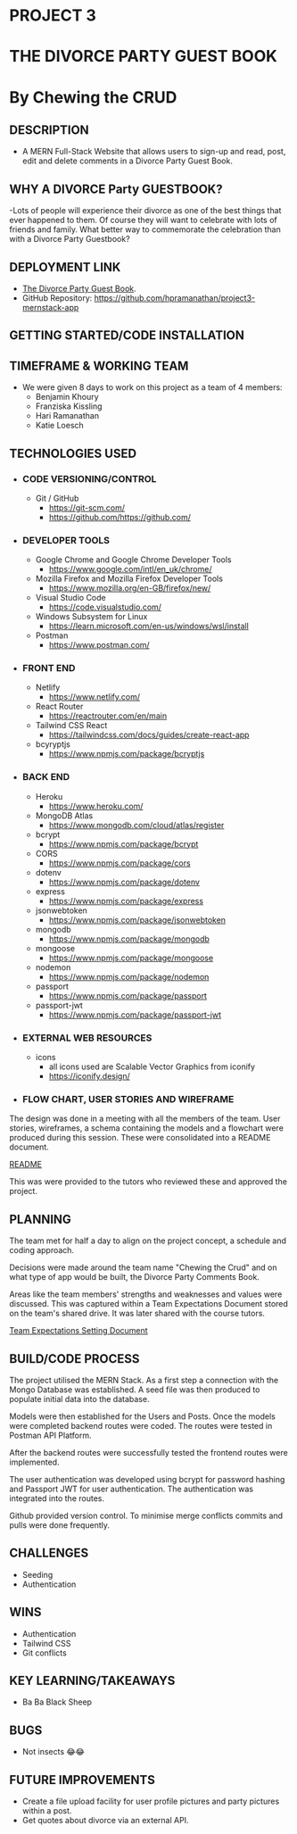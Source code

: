 # PROJECT 3
# THE DIVORCE PARTY GUEST BOOK
# By Chewing the CRUD

## DESCRIPTION
- A MERN Full-Stack Website that allows users to sign-up and read, post, edit and delete comments in a Divorce Party Guest Book.  

## WHY A DIVORCE Party GUESTBOOK? 
-Lots of people will experience their divorce as one of the best things that ever happened to them. Of course they
will want to celebrate with lots of friends and family. What better way to commemorate the celebration than with a Divorce Party Guestbook? 


## DEPLOYMENT LINK

- [The Divorce Party Guest Book](https://hpramanathan.github.io/project3-mernstack-app/).
- GitHub Repository: https://github.com/hpramanathan/project3-mernstack-app


## GETTING STARTED/CODE INSTALLATION


## TIMEFRAME & WORKING TEAM

- We were given 8 days to work on this project as a team of 4 members:
  - Benjamin Khoury
  - Franziska Kissling
  - Hari Ramanathan
  - Katie Loesch


## TECHNOLOGIES USED
- ### CODE VERSIONING/CONTROL

  - Git / GitHub
    - https://git-scm.com/
    - https://github.com/https://github.com/

- ### DEVELOPER TOOLS

  - Google Chrome and Google Chrome Developer Tools
    - https://www.google.com/intl/en_uk/chrome/
  - Mozilla Firefox and Mozilla Firefox Developer Tools
    - https://www.mozilla.org/en-GB/firefox/new/
  - Visual Studio Code
    - https://code.visualstudio.com/
  - Windows Subsystem for Linux
    - https://learn.microsoft.com/en-us/windows/wsl/install
  - Postman
    - https://www.postman.com/

- ### FRONT END

  - Netlify
    - https://www.netlify.com/
  - React Router
    - https://reactrouter.com/en/main
  - Tailwind CSS React
    - https://tailwindcss.com/docs/guides/create-react-app
  - bcyryptjs
    - https://www.npmjs.com/package/bcryptjs

- ### BACK END

  - Heroku
    - https://www.heroku.com/
  - MongoDB Atlas
    - https://www.mongodb.com/cloud/atlas/register
  - bcrypt
    - https://www.npmjs.com/package/bcrypt
  - CORS
    - https://www.npmjs.com/package/cors
  - dotenv
    - https://www.npmjs.com/package/dotenv
  - express
    - https://www.npmjs.com/package/express
  - jsonwebtoken
    - https://www.npmjs.com/package/jsonwebtoken
  - mongodb
    - https://www.npmjs.com/package/mongodb
  - mongoose
    - https://www.npmjs.com/package/mongoose
  - nodemon
    - https://www.npmjs.com/package/nodemon
  - passport
    - https://www.npmjs.com/package/passport
  - passport-jwt
    - https://www.npmjs.com/package/passport-jwt



- ### EXTERNAL WEB RESOURCES

  - icons
    - all icons used are Scalable Vector Graphics from iconify
    - https://iconify.design/


- ### FLOW CHART, USER STORIES AND WIREFRAME

The design was done in a meeting with all the members of the team. 
User stories, wireframes, a schema containing the models and a flowchart were produced during this session. These were consolidated into a README document. 

[README](https://docs.google.com/document/d/1cIHDD5IY5U9jJfRezuFAYF1JMcIhAnN69uqpn7qwLw8/edit)

This was  were provided to the tutors who reviewed these and approved the project. 


## PLANNING

The team met for half a day to align on the project concept, a schedule and coding approach. 

Decisions were made around the team name "Chewing the Crud" and on what type of app would be built, the Divorce Party Comments Book. 

Areas like the team members' strengths and weaknesses and values were discussed. 
This was captured within a Team Expectations Document stored on the team's shared drive. It was later shared with the course tutors. 

[Team Expectations Setting Document](https://docs.google.com/document/d/1QG9nAynGNKvsSN4Jzfesn4T-DbXv5GxTEtXh-bZMAAM/edit)


## BUILD/CODE PROCESS

The project utilised the MERN Stack. As a first step a connection with the Mongo Database was established. A seed file was then produced to populate initial data into the database. 

Models were then established for the Users and Posts. Once the models were completed backend routes were coded. The routes were tested in Postman API Platform. 

After the backend routes were successfully tested the frontend routes were implemented.

The user authentication was developed using bcrypt for password hashing and Passport JWT for user authentication.  The authentication was integrated into the routes.

Github provided version control. To minimise merge conflicts commits and pulls were done frequently. 




## CHALLENGES

- Seeding
- Authentication


## WINS

- Authentication
- Tailwind CSS
- Git conflicts


## KEY LEARNING/TAKEAWAYS

- Ba Ba Black Sheep


## BUGS

- Not insects 😂😂


## FUTURE IMPROVEMENTS

- Create a file upload facility for user profile pictures and party pictures within a post. 
- Get quotes about divorce via an external API. 
